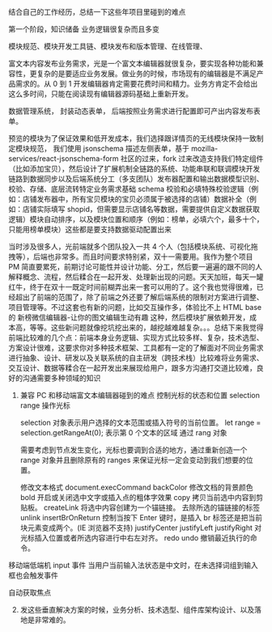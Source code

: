 结合自己的工作经历，总结一下这些年项目里碰到的难点

第一个阶段，知识储备
业务逻辑很复杂而且多变

模块规范、模块开发工具链、模块发布和版本管理、在线管理、

富文本内容发布业务需求，光是一个富文本编辑器就很复杂，要实现各种功能和兼容性，更复杂的是要适应业务发展。做业务的时候，市场现有的编辑器是不满足产品需求的。从 0 到 1 开发编辑器肯定需要花费时间和精力。业务方肯定不会给出这么多时间，只能在阅读现有编辑器源码基础上重新开发。

数据管理系统，
封装动态表单，
后端按照业务需求进行配置即可产出内容发布表单。

预览的模块为了保证效果和低开发成本，我们选择跟详情页的无线模块保持一致制定模块规范，
我们使用 jsonschema 描述左侧表单，基于 mozilla-services/react-jsonschema-form 社区的过来，fork 过来改造支持我们特定组件（比如添加宝贝），然后设计了扩展机制全链路的系统、功能串联和联调模块开发链路到数据同步以及后端系统分工（多支团队）发布器配置和输出数据模型识别、校验、存储、底层流转特定业务需求基础 schema 校验和必填特殊校验逻辑（例如：店铺发布器中，所有宝贝模块的宝贝必须属于被选择的店铺）数据补全（例如：店铺实际填写 shopid，但需要显示店铺名等数据，需要提供自定义数据获取逻辑）模块自动排序，以及模块位置和顺序（例如：榜单，必填六个，最多十个，只能用榜单模块）这些都是要支持数据驱动配置出来

当时涉及很多人，光前端就多个团队投入一共 4 个人（包括模块系统、可视化拖拽等），后端也非常多。而且时间要求特别紧，双十一需要用。我作为整个项目 PM 简直要累死，前期讨论可能性并设计功能、分工，然后要一遍遍的跟不同的人解释概念、流程，然后糅合在一起开发、处理新出现的问题。天天加班，每天一罐红牛，终于在双十一既定时间前糊弄出来一套可以用的了。这个我也觉得很难，已经超出了前端的范围了，除了前端之外还要了解后端系统的限制对方案进行调整、项目管理等。不过这套也有新的问题，比如交互操作多，体验比不上 HTML base 的 新榜微信编辑器-让你的图文编辑生动有趣 这种，然后模块扩展依赖开发，成本高，等等。这些新问题就像挖坑挖出来的，越挖越难越复杂。。。总结下来我觉得前端比较难的几个点：前端本身业务逻辑、实现方式比较多样、复杂，技术选型、方案设计很难，这要求你对多种技术框架、工具都有一定的了解面对不同业务需求进行抽象、设计、研发以及关联系统的自主研发（跨技术栈）比较难将业务需求、交互设计、数据等糅合在一起开发出来展现给用户，跟多方沟通打交道比较难，良好的沟通需要多种领域的知识

1. 兼容 PC 和移动端富文本编辑器碰到的难点
   控制光标的状态和位置
   selection range 操作光标

   selection 对象表示用户选择的文本范围或插入符号的当前位置。
   let range = selection.getRangeAt(0);
   表示第 0 个文本的区域
   通过 rang 对象

   需要考虑到节点发生变化，光标也要调到合适的地方，通过重新创造一个 range 对象并且删除原有的 ranges 来保证光标一定会变动到我们想要的位置。

   修改文本格式
   document.execCommand
   backColor
   修改文档的背景颜色
   bold
   开启或关闭选中文字或插入点的粗体字效果
   copy
   拷贝当前选中内容到剪贴板。
   createLink
   将选中内容创建为一个锚链接。
   去除所选的锚链接的<a>标签
   unlink
   insertBrOnReturn
   控制当按下 Enter 键时，是插入 br 标签还是把当前块元素变成两个。(IE 浏览器不支持)
   justifyCenter justifyLeft justifyRight
   对光标插入位置或者所选内容进行中右左对齐。
   redo
   undo
   撤销最近执行的命令。

移动端低端机 input 事件
当用户当前输入法状态是中文时，在未选择词组到输入框也会触发事件

自动获取焦点

2. 发这些垂直解决方案的时候，业务分析、技术选型、组件库架构设计、以及落地是非常难的。
